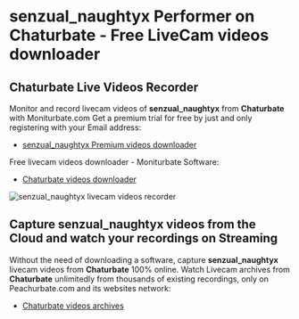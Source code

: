 # senzual_naughtyx Performer on Chaturbate - Free LiveCam videos downloader

## Chaturbate Live Videos Recorder

Monitor and record livecam videos of **senzual_naughtyx** from **Chaturbate** with Moniturbate.com
Get a premium trial for free by just and only registering with your Email address:
* [senzual_naughtyx Premium videos downloader](https://moniturbate.com/request-demo-licence-key.html)

Free livecam videos downloader - Moniturbate Software:
* [Chaturbate videos downloader](https://moniturbate.com/moniturbate-download-software.html)

![senzual_naughtyx livecam videos recorder](https://peachurnet.com/templates/moniturbate-software.png)


## Capture senzual_naughtyx videos from the Cloud and watch your recordings on Streaming

Without the need of downloading a software, capture **senzual_naughtyx** livecam videos from **Chaturbate** 100% online.
Watch Livecam archives from **Chaturbate** unlimitedly from thousands of existing recordings, only on Peachurbate.com and its websites network:
* [Chaturbate videos archives](https://peachurnet.com/)